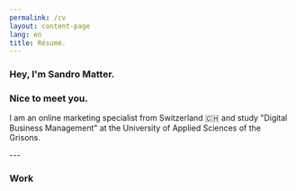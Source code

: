 ```yaml
---
permalink: /cv
layout: content-page
lang: en
title: Résumé.
---
```


<article>
<section class="content__wrapper--600" markdown="1">

# Hey, I'm Sandro Matter.
# Nice to meet you.

I am an online marketing specialist from Switzerland 🇨🇭 and study "Digital Business Management" at the University of Applied Sciences of the Grisons.

</section> 
<div markdown="1">
---
</div>

<section class="content__wrapper--600" markdown="1">

# Work
</section> 
</article> 